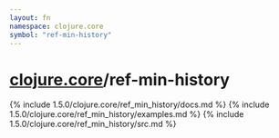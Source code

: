 ```yaml
---
layout: fn
namespace: clojure.core
symbol: "ref-min-history"
---
```


# [clojure.core](../)/ref-min-history

{% include 1.5.0/clojure.core/ref_min_history/docs.md %}
{% include 1.5.0/clojure.core/ref_min_history/examples.md %}
{% include 1.5.0/clojure.core/ref_min_history/src.md %}

